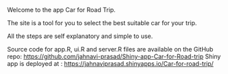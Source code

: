 Welcome to the app Car for Road Trip.

The site is a tool for you to select the best suitable car for your trip.

All the steps are self explanatory and simple to use.

Source code for app.R, ui.R and server.R files are available on the GitHub repo: https://github.com/jahnavi-prasad/Shiny-app-Car-for-Road-trip
Shiny app is deployed at : https://jahnaviprasad.shinyapps.io/Car-for-road-trip/
